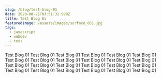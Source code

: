 ```yaml
---
slug: /blog/test-blog-01
date: 2020-08-21T03:51:31.998Z
title: Test Blog 01
featuredImage: /assets/images/surface_001.jpg
tags:
  - javascript
  - webdev
  - test
---
```

Test Blog 01 Test Blog 01 Test Blog 01 Test Blog 01 Test Blog 01 Test Blog 01 Test Blog 01 Test Blog 01 Test Blog 01 Test Blog 01 Test Blog 01 Test Blog 01 Test Blog 01 Test Blog 01 Test Blog 01 Test Blog 01 Test Blog 01 Test Blog 01 Test Blog 01 Test Blog 01 Test Blog 01 Test Blog 01 Test Blog 01 Test Blog 01